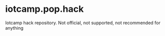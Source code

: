 # iotcamp.pop.hack
Iotcamp hack repository. Not official, not supported, not recommended for anything
